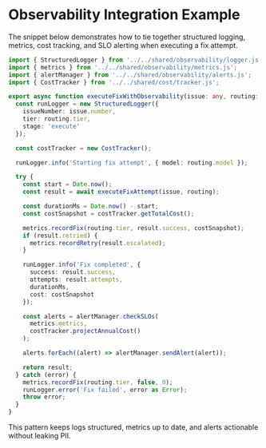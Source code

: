 # Observability Integration Example

The snippet below demonstrates how to tie together structured logging, metrics, cost tracking, and SLO alerting when executing a fix attempt.

```typescript
import { StructuredLogger } from '../../shared/observability/logger.js';
import { metrics } from '../../shared/observability/metrics.js';
import { alertManager } from '../../shared/observability/alerts.js';
import { CostTracker } from '../../shared/cost/tracker.js';

export async function executeFixWithObservability(issue: any, routing: any) {
  const runLogger = new StructuredLogger({
    issueNumber: issue.number,
    tier: routing.tier,
    stage: 'execute'
  });

  const costTracker = new CostTracker();

  runLogger.info('Starting fix attempt', { model: routing.model });

  try {
    const start = Date.now();
    const result = await executeFixAttempt(issue, routing);

    const durationMs = Date.now() - start;
    const costSnapshot = costTracker.getTotalCost();

    metrics.recordFix(routing.tier, result.success, costSnapshot);
    if (result.retried) {
      metrics.recordRetry(result.escalated);
    }

    runLogger.info('Fix completed', {
      success: result.success,
      attempts: result.attempts,
      durationMs,
      cost: costSnapshot
    });

    const alerts = alertManager.checkSLOs(
      metrics.metrics,
      costTracker.projectAnnualCost()
    );

    alerts.forEach((alert) => alertManager.sendAlert(alert));

    return result;
  } catch (error) {
    metrics.recordFix(routing.tier, false, 0);
    runLogger.error('Fix failed', error as Error);
    throw error;
  }
}
```

This pattern keeps logs structured, metrics up to date, and alerts actionable without leaking PII.
